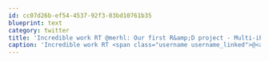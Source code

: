 ```yaml
---
id: cc07d26b-ef54-4537-92f3-03bd10761b35
blueprint: text
category: twitter
title: 'Incredible work RT @merhl: Our first R&amp;D project - Multi-iPad table moves from concept to reality aol.it/U7FYiN #UMLabs'
caption: 'Incredible work RT <span class="username username_linked">@<a href="https://twitter.com/merhl" title="Joe Johnston">merhl</a></span>: Our first R&amp;D project - Multi-iPad table moves from concept to reality <a href="http://aol.it/U7FYiN" title="http://aol.it/U7FYiN" class="link link_untco">aol.it/U7FYiN</a> <span class="hashtag hashtag_local">#<a href="http://tweettemp.darylchymko.ca/?tag=umlabs">UMLabs</a>'
---
```


